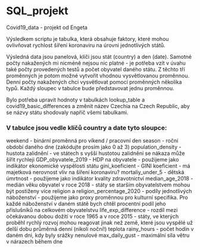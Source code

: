# SQL_projekt
Covid19_data - projekt od Engeta

Výsledkem scriptu je tabulka, která obsahuje faktory, které mohou ovlivňovat rychlost šíření koronaviru na úrovni jednotlivých států. 

Výsledná data jsou panelová, klíči jsou stát (country) a den (date). 
Samotné počty nakažených mi nicméně nejsou nic platné - je potřeba vzít v úvahu také počty provedených testů a počet obyvatel daného státu. Z těchto tří proměnných je potom možné vytvořit vhodnou vysvětlovanou proměnnou. Denní počty nakažených chci vysvětlovat pomocí proměnných několika typů. Každý sloupec v tabulce bude představovat jednu proměnnou. 

Bylo potřeba upravit hodnoty v tabulkách lookup_table a covid19_basic_differences a změnit název Czechia na Czech Republic, aby se názvy státu shodovaly napříč všemi tabulkami.


### V tabulce jsou vedle klíčů country a date tyto sloupce: 

weekend - binární proměnná pro víkend / pracovní den
season - roční období daného dne (zakódujte prosím jako 0 až 3)
population_density - hustota zalidnění - ve státech s vyšší hustotou zalidnění se nákaza může šířit rychleji
GDP_obyvatele_2019 - HDP na obyvatele - použijeme jako indikátor ekonomické vyspělosti státu
gini_koeficient - GINI koeficient - má majetková nerovnost vliv na šíření koronaviru?
mortaliy_under_5 - dětská úmrtnost - použijeme jako indikátor kvality zdravotnictví
median_age_2018 - medián věku obyvatel v roce 2018 - státy se starším obyvatelstvem mohou být postiženy více
religion a religion_percentage_2020 - podíly jednotlivých náboženství - použijeme jako proxy proměnnou pro kulturní specifika. Pro každé náboženství v daném státě bych chtěl procentní podíl jeho příslušníků na celkovém obyvatelstvu
life_exp_difference - rozdíl mezi očekávanou dobou dožití v roce 1965 a v roce 2015 - státy, ve kterých proběhl rychlý rozvoj mohou reagovat jinak než země, které jsou vyspělé už delší dobu
průměrná denní (nikoli noční!) teplota
rainy_hours - počet hodin v daném dni, kdy byly srážky nenulové
max_daily_gust - maximální síla větru v nárazech během dne



